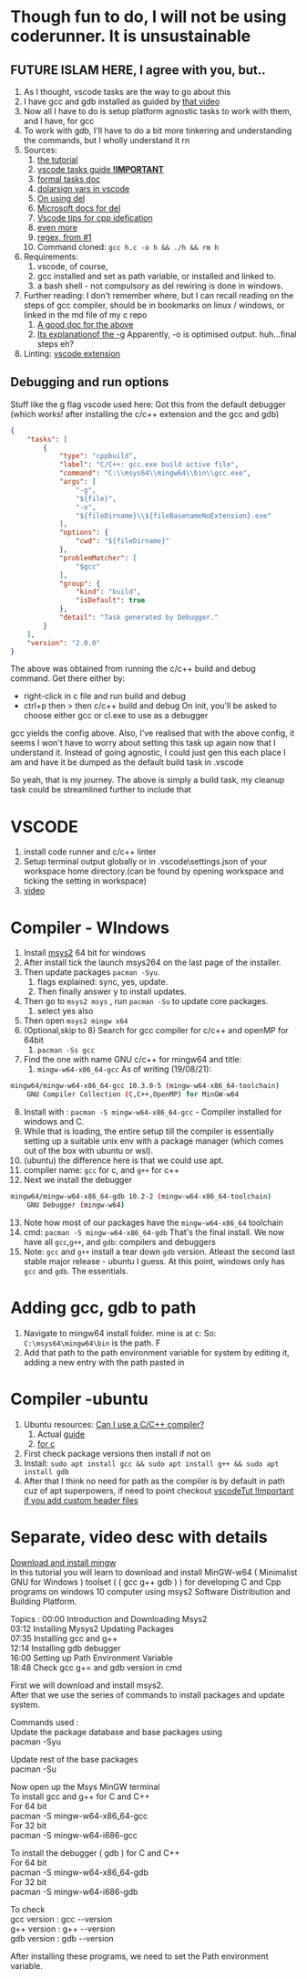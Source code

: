 # Though fun to do, I will not be using coderunner. It is unsustainable

## FUTURE ISLAM HERE, I agree with you, but..

1. As I thought, vscode tasks are the way to go about this
2. I have gcc and gdb installed as guided by [that video](#separate-video-desc-with-details)
3. Now all I have to do is setup platform agnostic tasks to work with them, and I have, for gcc
4. To work with gdb, I'll have to do a bit more tinkering and understanding the commands, but I wholly understand it rn
5. Sources:
   1. [the tutorial](https://www.youtube.com/watch?v=IdhvvlZkS9g)
   2. [vscode tasks guide **!IMPORTANT**](https://code.visualstudio.com/docs/editor/tasks)
   3. [formal tasks doc](https://code.visualstudio.com/docs/editor/tasks-appendix)
   4. [dolarsign vars in vscode](https://code.visualstudio.com/docs/editor/variables-reference)
   5. [On using del](https://stackoverflow.com/questions/17607612/equivalent-of-rm-and-mv-in-windows-cmd/17607871)
   6. [Microsoft docs for del](https://docs.microsoft.com/en-us/windows-server/administration/windows-commands/del)
   7. [Vscode tips for cpp idefication](https://code.visualstudio.com/docs/cpp/cpp-ide)
   8. [even more](https://code.visualstudio.com/docs/cpp/config-mingw)
   9. [regex, from #1](https://regex101.com/)
   10. Command cloned: `gcc h.c -o h && ./h && rm h`
6. Requirements:
   1. vscode, of course,
   2. gcc installed and set as path variable, or installed and linked to.
   3. a bash shell - not compulsory as del rewiring is done in windows.
7. Further reading: I don't remember where, but I can recall reading on the steps of gcc compiler, should be in bookmarks on linux / windows, or linked in the md file of my c repo
   1. [A good doc for the above](https://dmalcolm.fedorapeople.org/gcc/2015-08-31/rst-experiment/gcc-command-options.html)
   2. [Its explanationof the -g](https://dmalcolm.fedorapeople.org/gcc/2015-08-31/rst-experiment/options-for-debugging-your-program-or-gcc.html#cmdoption-g)
      Apparently, -o is optimised output. huh...final steps eh?
8. Linting: [vscode extension](https://code.visualstudio.com/docs/cpp/cpp-ide#_code-formatting)

## Debugging and run options

Stuff like the g flag vscode used here:
Got this from the default debugger (which works! after installing the c/c++ extension and the gcc and gdb)

```JSON
{
    "tasks": [
        {
            "type": "cppbuild",
            "label": "C/C++: gcc.exe build active file",
            "command": "C:\\msys64\\mingw64\\bin\\gcc.exe",
            "args": [
                "-g",
                "${file}",
                "-o",
                "${fileDirname}\\${fileBasenameNoExtension}.exe"
            ],
            "options": {
                "cwd": "${fileDirname}"
            },
            "problemMatcher": [
                "$gcc"
            ],
            "group": {
                "kind": "build",
                "isDefault": true
            },
            "detail": "Task generated by Debugger."
        }
    ],
    "version": "2.0.0"
}
```

The above was obtained from running the c/c++ build and debug command.
Get there either by:  
  
- right-click in c file and run build and debug
- ctrl+p then > then c/c++ build and debug
  On init, you'll be asked to choose either gcc or cl.exe to use as a debugger
  
gcc yields the config above.
Also, I've realised that with the above config, it seems I won't have to worry about setting this task up again now that I understand it.
Instead of going agnostic, I could just gen this each place I am and have it be dumped as the default build task in .vscode
  
So yeah, that is my journey.
The above is simply a build task, my cleanup task could be streamlined further to include that
  
# VSCODE
  
1. install code runner and c/c++ linter
2. Setup terminal output globally or in .vscode\settings.json of your workspace home directory.(can be found by opening workspace and ticking the setting in workspace)
3. [video](https://youtu.be/77v-Poud_io)
  
# Compiler - WIndows  
  
1. Install [msys2](https://www.msys2.org/) 64 bit for windows
2. After install tick the launch msys264 on the last page of the installer.
3. Then update packages `pacman -Syu`.  
   1. flags explained: sync, yes, update. 
   2. Then finally answer y to install updates.
4. Then go to `msys2 msys` , run `pacman -Su` to update core packages.
   1. select yes also
5. Then open `msys2 mingw x64`
6. (Optional,skip to 8) Search for gcc compiler for c/c++ and openMP for 64bit
   1. `pacman -Ss gcc`
7. Find the one with name GNU c/c++ for mingw64 and title:
   1. `mingw-w64-x86_64-gcc`
      As of writing (19/08/21):  
  
```sh
mingw64/mingw-w64-x86_64-gcc 10.3.0-5 (mingw-w64-x86_64-toolchain)
    GNU Compiler Collection (C,C++,OpenMP) for MinGW-w64

```

8. Install with : `pacman -S mingw-w64-x86_64-gcc`  - Compiler installed for windows and C.
9. While that is loading, the entire setup till the compiler is essentially setting up a suitable unix env with a package manager (which comes out of the box with ubuntu or wsl).
10. (ubuntu) the difference here is that we could use apt.
11. compiler name: `gcc` for c, and `g++` for c++
12. Next we install the debugger

```sh
mingw64/mingw-w64-x86_64-gdb 10.2-2 (mingw-w64-x86_64-toolchain)
    GNU Debugger (mingw-w64)
```

13. Note how most of our packages have the `mingw-w64-x86_64` toolchain
14. cmd: `pacman -S mingw-w64-x86_64-gdb`
    That's the final install. We now have all `gcc`,`g++`, and `gdb`:  compilers and debuggers
15. Note: `gcc` and `g++` install a tear down `gdb` version. Atleast the second last stable major release - ubuntu I guess. At this point, windows only has `gcc` and `gdb`. The essentials.

# Adding gcc, gdb to path

1. Navigate to mingw64 install folder. mine is at c:
   So: `C:\msys64\mingw64\bin` is the path. F
2. Add that path to the path environment variable for system by editing it, adding a new entry with the path pasted in

# Compiler -ubuntu

1. Ubuntu resources: [Can I use a C/C++ compiler?](https://askubuntu.com/a/30997)
   1. Actual [guide](https://www.ubuntubuzz.com/2018/11/setup-cpp-programming-tools-on-ubuntu-for-beginners.html)
   2. [for c](https://www.ubuntubuzz.com/2017/09/setup-c-programming-tools-on-ubuntu-for-beginners.html)
2. First check package versions then install if not on
3. Install: `sudo apt install gcc && sudo apt install g++ && sudo apt install gdb`
4. After that I think no need for path as the compiler is by default in path cuz of apt superpowers, if need to point checkout [vscodeTut !Important if you add custom header files](https://code.visualstudio.com/docs/cpp/configure-intellisense-crosscompilation)

# Separate, video desc with details

[Download and install mingw](https://www.youtube.com/watch?v=0HD0pqVtsmw)  
In this tutorial you will learn to download and install MinGW-w64 ( Minimalist GNU for Windows ) toolset ( ( gcc g++ gdb ) ) for developing C and Cpp programs on windows 10 computer using msys2 Software Distribution and Building Platform.  
  
Topics :
00:00 Introduction and Downloading Msys2  
03:12 Installing Mysys2 Updating Packages  
07:35 Installing gcc and g++  
12:14 Installing gdb debugger  
16:00 Setting up Path Environment Variable  
18:48 Check gcc g+= and gdb version in cmd  
  
First we will download and install msys2.  
After that we use the series of commands to install packages and update system.  
  
Commands used :  
Update the package database and base packages using  
pacman -Syu  
  
Update rest of the base packages  
pacman -Su  
  
Now open up the Msys MinGW terminal  
To install gcc and g++ for C and C++  
For 64 bit  
pacman -S mingw-w64-x86_64-gcc  
For 32 bit  
pacman -S mingw-w64-i686-gcc  
  
To install the debugger ( gdb ) for C and C++  
For 64 bit  
pacman -S mingw-w64-x86_64-gdb  
For 32 bit  
pacman -S mingw-w64-i686-gdb  
  
To check  
gcc version : gcc --version  
g++ version : g++ --version  
gdb version : gdb --version  
  
After installing these programs, we need to set the Path environment variable.  
